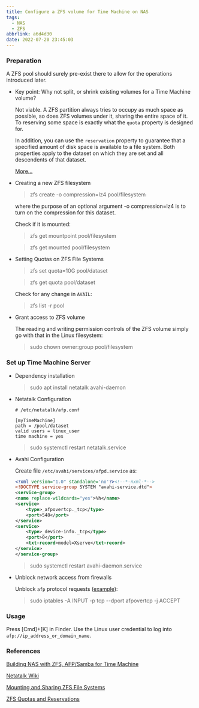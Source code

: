```yaml
---
title: Configure a ZFS volume for Time Machine on NAS
tags:
  - NAS
  - ZFS
abbrlink: a6d4d30
date: 2022-07-20 23:45:03
---
```


### Preparation

A ZFS pool should surely pre-exist there to allow for the operations introduced later.

- Key point: Why not split, or shrink existing volumes for a Time Machine volume?

    Not viable. A ZFS partition always tries to occupy as much space as possible, so does ZFS volumes under it, sharing the entire space of it. To reserving some space is exactly what the `quota` property is designed for. 

    In addition, you can use the `reservation` property to guarantee that a specified amount of disk space is available to a file system. Both properties apply to the dataset on which they are set and all descendents of that dataset.

    [More...](https://docs.oracle.com/cd/E23823_01/html/819-5461/gazvb.html)

- Creating a new ZFS filesystem

    > zfs create -o compression=lz4 pool/filesystem

    where the purpose of an optional argument -o compression=lz4 is to turn on the compression for this dataset. 

    <!--more-->

    Check if it is mounted:

    > zfs get mountpoint pool/filesystem

    > zfs get mounted pool/filesystem

- Setting Quotas on ZFS File Systems

    > zfs set quota=10G pool/dataset

    > zfs get quota pool/dataset

    Check for any change in `AVAIL`:

    > zfs list -r pool

- Grant access to ZFS volume

    The reading and writing permission controls of the ZFS volume simply go with that in the Linux filesystem:

    > sudo chown owner:group pool/filesystem

### Set up Time Machine Server

- Dependency installation

    > sudo apt install netatalk avahi-daemon

- Netatalk Configuration

    ```
    # /etc/netatalk/afp.conf  

    [myTimeMachine]  
    path = /pool/dataset
    valid users = linux_user 
    time machine = yes  
    ```

    > sudo systemctl restart netatalk.service

- Avahi Configuration

    Create file `/etc/avahi/services/afpd.service` as:
    ```xml
    <?xml version="1.0" standalone='no'?><!--*-nxml-*--> 
    <!DOCTYPE service-group SYSTEM "avahi-service.dtd"> 
    <service-group>  
    <name replace-wildcards="yes">%h</name>   
    <service> 
        <type>_afpovertcp._tcp</type> 
        <port>548</port> 
    </service>   
    <service> 
        <type>_device-info._tcp</type> 
        <port>0</port> 
        <txt-record>model=Xserve</txt-record> 
    </service>   
    </service-group>
    ```

    > sudo systemctl restart avahi-daemon.service

- Unblock network access from firewalls

    Unblock `afp` protocol requests ([example](https://wiki.archlinux.org/title/Netatalk)):
    > sudo iptables -A INPUT -p tcp --dport afpovertcp -j ACCEPT

### Usage

Press [Cmd]+[K] in Finder. Use the Linux user credential to log into `afp://ip_address_or_domain_name`.

### References

[Building NAS with ZFS, AFP/Samba for Time Machine](https://blog.gwlab.page/building-nas-with-zfs-afp-for-time-machine-d8d67add1980)

[Netatalk Wiki](https://wiki.archlinux.org/title/Netatalk)

[Mounting and Sharing ZFS File Systems](https://docs.oracle.com/cd/E23823_01/html/819-5461/gaynd.html)

[ZFS Quotas and Reservations](https://docs.oracle.com/cd/E23823_01/html/819-5461/gazvb.html)